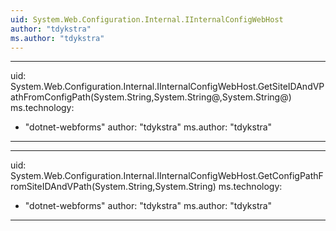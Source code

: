 ```yaml
---
uid: System.Web.Configuration.Internal.IInternalConfigWebHost
author: "tdykstra"
ms.author: "tdykstra"
---
```


---
uid: System.Web.Configuration.Internal.IInternalConfigWebHost.GetSiteIDAndVPathFromConfigPath(System.String,System.String@,System.String@)
ms.technology: 
  - "dotnet-webforms"
author: "tdykstra"
ms.author: "tdykstra"
---

---
uid: System.Web.Configuration.Internal.IInternalConfigWebHost.GetConfigPathFromSiteIDAndVPath(System.String,System.String)
ms.technology: 
  - "dotnet-webforms"
author: "tdykstra"
ms.author: "tdykstra"
---

